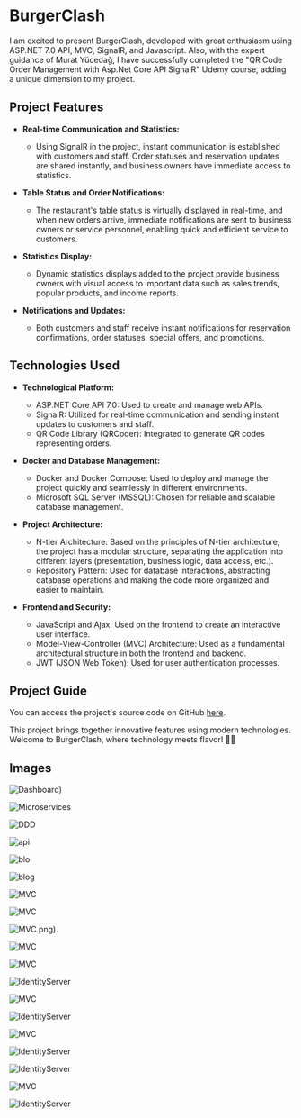 # BurgerClash

I am excited to present BurgerClash, developed with great enthusiasm using ASP.NET 7.0 API, MVC, SignalR, and Javascript. Also, with the expert guidance of Murat Yücedağ, I have successfully completed the "QR Code Order Management with Asp.Net Core API SignalR" Udemy course, adding a unique dimension to my project.

## Project Features

- **Real-time Communication and Statistics:**
  - Using SignalR in the project, instant communication is established with customers and staff. Order statuses and reservation updates are shared instantly, and business owners have immediate access to statistics.

- **Table Status and Order Notifications:**
  - The restaurant's table status is virtually displayed in real-time, and when new orders arrive, immediate notifications are sent to business owners or service personnel, enabling quick and efficient service to customers.

- **Statistics Display:**
  - Dynamic statistics displays added to the project provide business owners with visual access to important data such as sales trends, popular products, and income reports.

- **Notifications and Updates:**
  - Both customers and staff receive instant notifications for reservation confirmations, order statuses, special offers, and promotions.

## Technologies Used

- **Technological Platform:**
  - ASP.NET Core API 7.0: Used to create and manage web APIs.
  - SignalR: Utilized for real-time communication and sending instant updates to customers and staff.
  - QR Code Library (QRCoder): Integrated to generate QR codes representing orders.

- **Docker and Database Management:**
  - Docker and Docker Compose: Used to deploy and manage the project quickly and seamlessly in different environments.
  - Microsoft SQL Server (MSSQL): Chosen for reliable and scalable database management.

- **Project Architecture:**
  - N-tier Architecture: Based on the principles of N-tier architecture, the project has a modular structure, separating the application into different layers (presentation, business logic, data access, etc.).
  - Repository Pattern: Used for database interactions, abstracting database operations and making the code more organized and easier to maintain.

- **Frontend and Security:**
  - JavaScript and Ajax: Used on the frontend to create an interactive user interface.
  - Model-View-Controller (MVC) Architecture: Used as a fundamental architectural structure in both the frontend and backend.
  - JWT (JSON Web Token): Used for user authentication processes.

## Project Guide

You can access the project's source code on GitHub [here](https://lnkd.in/dBSYgA7R).

This project brings together innovative features using modern technologies. Welcome to BurgerClash, where technology meets flavor! 🍔🚀



## Images

![Dashboard](Frontends/WebUI/wwwroot/Burberclash/1.png))

![Microservices](Frontends/WebUI/wwwroot/Burberclash/2.png)

![DDD](Frontends/WebUI/wwwroot/Burberclash/3.png)

![api](Frontends/WebUI/wwwroot/Burberclash/4.png)


![blo](Frontends/WebUI/wwwroot/Burberclash/5.png)

![blog](Frontends/WebUI/wwwroot/Burberclash/6.png)

![MVC](Frontends/WebUI/wwwroot/Burberclash/7.png)

![MVC](Frontends/WebUI/wwwroot/Burberclash/8.png)

![MVC](Frontends/WebUI/wwwroot/Burberclash/9).png).

![MVC](Frontends/WebUI/wwwroot/Burberclash/10.png)

![MVC](Frontends/WebUI/wwwroot/Burberclash/11.png)

![IdentityServer](Frontends/WebUI/wwwroot/Burberclash/12.png)

![MVC](Frontends/WebUI/wwwroot/Burberclash/13.png)

![IdentityServer](Frontends/WebUI/wwwroot/Burberclash/14.png)

![MVC](Frontends/WebUI/wwwroot/Burberclash/15.png)

![IdentityServer](Frontends/WebUI/wwwroot/Burberclash/16.png)

![IdentityServer](Frontends/WebUI/wwwroot/Burberclash/17.png)

![MVC](Frontends/WebUI/wwwroot/Burberclash/18.png)

![IdentityServer](Frontends/WebUI/wwwroot/Burberclash/19.png)
